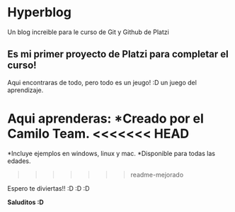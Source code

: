 # Hyperblog
Un blog increible para le curso de Git y Github de Platzi

## Es mi primer proyecto de  Platzi para completar el curso!

Aqui encontraras de todo, pero todo es un jeugo! :D un juego del aprendizaje.

Aqui aprenderas:
*Creado por el Camilo Team.
<<<<<<< HEAD
=======
*Incluye ejemplos en windows, linux y mac.
*Disponible para todas las edades.
>>>>>>> readme-mejorado

Espero te diviertas!! :D  :D :D 

**Saluditos :D**